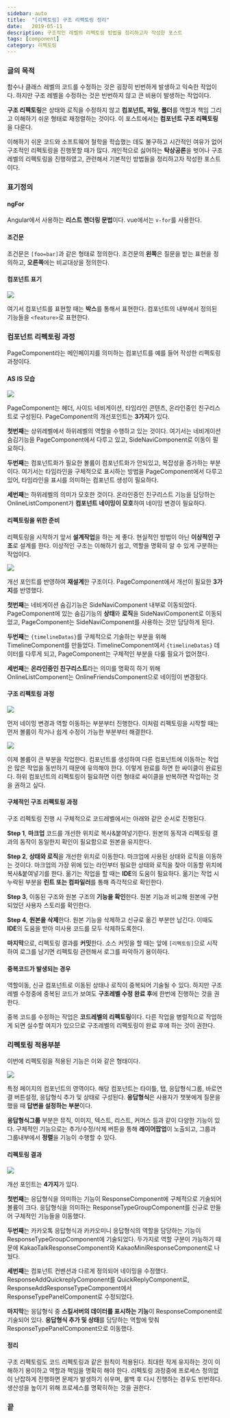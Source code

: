 ```yaml
---
sidebar: auto
title:  "[리펙토링] 구조 리펙토링 정리"
date:   2019-05-11
description: 구조적인 레벨의 리펙토링 방법을 정리하고자 작성한 포스트
tags: [component]
category: 리펙토링
---
```

### 글의 목적
함수나 클래스 레벨의 코드를 수정하는 것은 굉장히 빈번하게 발생하고 익숙한 작업이다.
하지만 구조 레벨을 수정하는 것은 빈번하지 않고 큰 비용이 발생하는 작업이다.

**구조 리펙토링**은 상태와 로직을 수정하지 않고
**컴포넌트, 파일, 폴더**를 역할과 책임 그리고 이해하기 쉬운 형태로 재정렬하는 것이다.
이 포스트에서는 **컴포넌트 구조 리펙토링**을 다룬다.

이해하기 쉬운 코드와 소프트웨어 철학을 학습했는 데도 불구하고 시간적인 여유가 없어
구조적인 리펙토링을 진행못할 때가 많다.
개인적으로 싫어하는 **탁상공론**을 벗어나 구조레벨의 리펙토링을 진행하였고,
관련해서 기본적인 방법들을 정리하고자 작성한 포스트이다.

### 표기정의
#### ngFor
Angular에서 사용하는 **리스트 렌더링 문법**이다. vue에서는 `v-for`를 사용한다.

#### 조건문
조건문은 `[foo=bar]`과 같은 형태로 정의한다.
조건문의 **왼쪽**은 질문을 받는 표현을 정의하고, **오른쪽**에는 비교대상을 정의한다.

#### 컴포넌트 표기
![](../img/structure-refactoring/1.png)

여기서 컴포넌트를 표현할 때는 **박스**를 통해서 표현한다. 컴포넌트의 내부에서 정의된 기능들을 `<feature>`로 표현한다.
### 컴포넌트 리펙토링 과정
PageComponent라는 메인페이지를 의미하는 컴포넌트를 예를 들어 작성한 리펙토링 과정이다.

#### AS IS 모습
![](../img/structure-refactoring/2.png)

PageComponent는 헤더, 사이드 네비게이션, 타임라인 콘텐츠, 온라인중인 친구리스트로 구성된다.
PageComponent의 개선포인트는 **3가지**가 있다.

**첫번째**는 상위레벨에서 하위레벨의 역할을 수행하고 있는 것이다.
여기서는 네비게이션 숨김기능을 PageComponent에서 다루고 있고, SideNaviComponent로 이동이 필요하다.

**두번째**는 컴포넌트화가 필요한 볼륨이 컴포넌트화가 안되있고, 복잡성을 증가하는 부분이다.
여기서는 타임라인을 구체적으로 표시하는 방법을 PageComponent에서 다루고 있어,
타임라인을 표시를 의미하는 컴포넌트 생성이 필요하다.

**세번째**는 하위레벨의 의미가 모호한 것이다.
온라인중인 친구리스트 기능을 담당하는 OnlineListComponent가 **컴포넌트 네이밍이 모호**하여 네이밍 변경이 필요하다.

#### 리펙토링을 위한 준비
리펙토링을 시작하기 앞서 **설계작업**을 하는 게 좋다. 현실적인 방법이 아닌 **이상적인 구조**로 설계를 한다.
이상적인 구조는 이해하기 쉽고, 역할을 명확히 알 수 있게 구분하는 작업이다.

![](../img/structure-refactoring/3.png)

개선 포인트를 반영하여 **재설계**한 구조이다.
PageComponent에서 개선이 필요한 **3가지**를 반영했다.

**첫번째**는 네비게이션 숨김기능은 SideNaviComponent 내부로 이동되었다.
PageComponent에 있는 숨김기능의 **상태**와 **로직**을 SideNaviComponent로 이동되었고,
PageComponent는 SideNaviComponent를 사용하는 것만 담당하게 된다.

**두번째**는 `{timelineDatas}`를 구체적으로 기술하는 부분을 위해 TimelineComponent를 만들었다.
TimelineComponent에서 `{timelineDatas}` 데이터를 다루게 되고,
PageComponent는 구체적인 부분을 다룰 필요가 없어졌다. 

**세번째**는 **온라인중인 친구리스트**라는 의미를 명확히 하기 위해
OnlineListComponent는 OnlineFriendsComponent으로 네이밍이 변경됬다.

#### 구조 리펙토링 과정
![](../img/structure-refactoring/4.png)

먼저 네이밍 변경과 역할 이동하는 부분부터 진행한다.
이처럼 리펙토링을 시작할 때는 먼저 볼륨이 작거나 쉽게 수정이 가능한 부분부터 해결한다.

![](../img/structure-refactoring/5.png)

이제 볼륨이 큰 부분을 작업한다. 컴포넌트를 생성하여 다른 컴포넌트에 이동하는 작업은 많은 작업을 동반하기 때문에 유의해야 한다.
이렇게 완료를 하면 한 싸이클이 완료된다. 하위 컴포넌트의 리펙토링이 필요하면 이런 형태로 싸이클을 반복하면 작업하는 것을 권하고 싶다.

#### 구체적인 구조 리펙토링 과정
구조 리펙토링 진행 시 구체적으로 코드레벨에서는 아래와 같은 순서로 진행된다.

**Step 1**, **마크업** 코드를 개선한 위치로 복사&붙여넣기한다.
원본의 동작과 리펙토링 결과의 동작이 동일한지 확인이 필요함으로 원본을 유지한다.

**Step 2**, **상태와 로직**을 개선한 위치로 이동한다.
마크업에 사용된 상태와 로직을 이동하는 것이다.
마크업의 가장 위에 있는 라인부터 필요한 상태와 로직을 찾아 이동할 위치에 복사&붙여넣기를 한다.
옮기는 작업을 할 때는 **IDE**의 도움이 필요하다. 
옮기는 작업 시 누락된 부분을 **린트 또는 컴파일러**를 통해 즉각적으로 확인한다.

**Step 3**, 이동된 구조와 원본 구조의 **기능을 확인**한다.
원본 기능과 비교해 원본에 구현되었던 사용자 스토리를 확인한다.

**Step 4**, **원본을 삭제**한다. 원본 기능을 삭제하고 신규로 옮긴 부분만 남긴다.
이때도 **IDE**의 도움을 받아 미사용 코드를 모두 삭제하도록한다.

**마지막**으로, 리펙토링 결과를 **커밋**한다. 
소스 커밋을 할 때는 앞에 `[리펙토링]`으로 시작하여 로그를 남기면 리펙토링 관련해서 로그를 파악하기 용이하다.
   
#### 중복코드가 발생되는 경우
역할이동, 신규 컴포넌트로 이동된 상태나 로직이 중복되어 기술될 수 있다.
하지만 구조레벨 수정중에 중복된 코드가 보여도 **구조레벨 수정 완료 후**에 한번에 진행하는 것을 권한다.

중복 코드를 수정하는 작업은 **코드레벨의 리펙토링**이다.
다른 작업을 병렬적으로 작업하게 되면 실수할 여지가 있으므로 구조레벨의 리펙토링이 완료 후에 하는 것이 권한다.

### 리펙토링 적용부분
이번에 리펙토링을 적용된 기능은 이와 같은 형태이다.

![](../img/structure-refactoring/6.png)

특정 페이지의 컴포넌트의 영역이다. 해당 컴포넌트는 타이틀, 탭, 응답형식그룹, 바로연결 버튼설정, 응답형식 추가 및 상태로 구성된다.
**응답형식**은 사용자가 챗봇에게 질문을 했을 때 **답변을 설정하는 부분**이다.

**응답형식그룹** 부분은 뮤직, 이미지, 텍스트, 리스트, 커머스 등과 같이 다양한 기능이 있다.
구체적인 기능으로는 추가/수정/삭제 버튼을 통해 **레이어팝업**이 노출되고, 그룹과 그룹내부에서 **정렬**을 기능이 수행할 수 있다.

#### 리펙토링 결과
![](../img/structure-refactoring/7.png)

개선 포인트는 **4가지**가 있다.

**첫번째**는 응답형식을 의미하는 기능이 ResponseComponent에 구체적으로 기술되어 볼륨이 크다. 응답형식을 의미하는 ResponseTypeGroupComponent를 신규로 만들어 구체적인 기능들을 이동했다.

**두번째**는 카카오톡 응답형식과 카카오미니 응답형식의 역할을 담당하는 기능이 ResponseTypeGroupComponent에 기술되었다. 두가지로 역할 구분이 가능하기 때문에 KakaoTalkResponseComponent와 KakaoMiniResponseComponent로 나눴다.

**세번째**는 컴포넌트 컨벤션과 다르게 정의되어 네이밍을 수정했다. ResponseAddQuickreplyComponent를 QuickReplyComponent로,
ResponseAddResponseTypeComponent에서 ResponseTypePanelComponent로 수정되었다.

**마지막**는 응답형식 중 **스킬서버의 데이터를 표시하는 기능**이 ResponseComponent로 기술되어 있다.
**응답형식 추가 및 상태**를 담당하는 역할에 맞춰 ResponseTypePanelComponent으로 이동했다.

#### 정리
구조 리펙토링도 코드 리펙토링과 같은 원칙이 적용된다. 최대한 작게 유지하는 것이 이해하기 용이하고 역할과 책임을 명확히 해야 한다. 리펙토링 과정중에 프로세스 정의없이 난잡하게 진행하면 문제가 발생하기 쉬우며, 롤백 후 다시 진행하는 경우도 빈번하다. 생산성을 높이기 위해 프로세스를 명확히하는 것을 권한다.

### 끝
